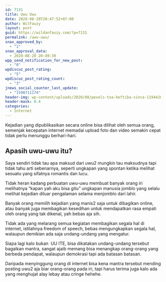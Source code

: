 ```yaml
---
id: 7131
title: Uwu Uwu
date: 2020-08-20T20:47:52+07:00
author: WilFauzy
layout: post
guid: https://wildanfauzy.com/?p=7131
permalink: /uwu-uwu/
snax_approved_by:
  - "1"
snax_approval_data:
  - 2020-08-20 20:49:30
wpp_send_notification_for_new_post:
  - "0"
wpdiscuz_post_rating:
  - "5"
wpdiscuz_post_rating_count:
  - "3"
jnews_social_counter_last_update:
  - "1598711174"
header-img: wp-content/uploads/2020/08/pexels-toa-heftiba-sinca-1194420-1.jpg
header-mask: 0.4
categories:
  - Internet
---
```

Kejadian yang dipublikasikan secara online bisa dilihat oleh semua orang, semenjak kecepatan internet memadai upload foto dan video semakin cepat tidak perlu menunggu berhari-hari. 

## Apasih uwu-uwu itu?

Saya sendiri tidak tau apa maksud dari uwu2 mungkin tau maksudnya tapi tidak tahu arti sebenarnya, seperti ungkapan yang spontan ketika melihat sesuatu yang sifatnya romantis dan lucu.&nbsp;

Tidak heran kadang perbuatan uwu-uwu membuat banyak orang iri melihatnya &#8220;kapan yah aku bisa gitu&#8221; ungkapan manusia jomblo yang selalu melihat kejadian diluar pengalaman selama menjomblo dari lahir.&nbsp;

Banyak orang memilih kejadian yang manis2 saja untuk dibagikan online, atau banyak juga membagikan kesedihan untuk mendapatkan rasa empati oleh orang yang tak dikenal, yah bebas aja sih.&nbsp;

Tidak ada yang melarang semua kegiatan membagikan segala hal di internet, istilahnya freedom of speech, bebas mengungkapkan segala hal, walaupun demikian ada saja undang-undang yang mengatur.&nbsp;

Siapa lagi kalo bukan &nbsp;UU ITE, bisa dikatakan undang-undang tersebut bagaikan mantra, sangat ajaib memang bisa menangkap orang-orang yang berbeda pendapat, walaupun demokrasi tapi ada batasan batasan.&nbsp;

Daripada menyinggung orang di internet bisa kena mantra tersebut mending posting uwu2 aja biar orang-orang pada iri, tapi harus terima juga kalo ada yang menghujat alay lebay atau cringe hehehe.&nbsp;